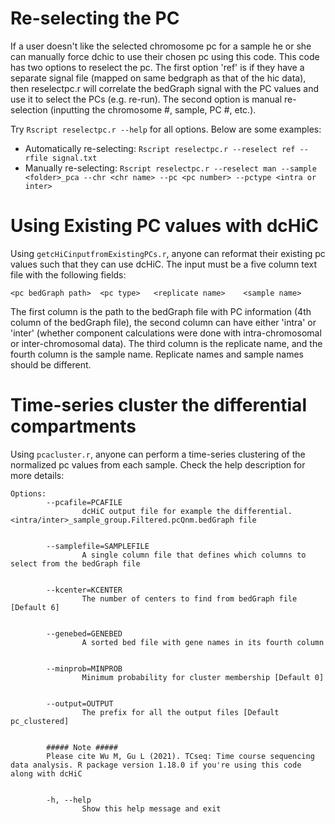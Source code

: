 # Re-selecting the PC

If a user doesn't like the selected chromosome pc for a sample he or she can manually force dchic to use their chosen pc using this code. 
This code has two options to reselect the pc. The first option 'ref' is if they have a separate signal file (mapped on same bedgraph as that of the hic data),
then reselectpc.r will correlate the bedGraph signal with the PC values and use it to select the PCs (e.g. re-run). The second option is manual re-selection 
(inputting the chromosome #, sample, PC #, etc.). 

Try `Rscript reselectpc.r --help` for all options. Below are some examples: 

- Automatically re-selecting: `Rscript reselectpc.r --reselect ref --rfile signal.txt`
- Manually re-selecting: `Rscript reselectpc.r --reselect man --sample <folder>_pca --chr <chr name> --pc <pc number> --pctype <intra or inter>`

# Using Existing PC values with dcHiC

Using `getcHiCinputfromExistingPCs.r`, anyone can reformat their existing pc values such that they can use dcHiC. The input must be a five column text file with the following fields: 
```
<pc bedGraph path>	<pc type>	<replicate name>	<sample name>
```

The first column is the path to the bedGraph file with PC information (4th column of the bedGraph file), the second column can have either 'intra' or 'inter' 
(whether component calculations were done with intra-chromosomal or inter-chromosomal data). The third column is the replicate name, and the fourth column
is the sample name. Replicate names and sample names should be different. 

# Time-series cluster the differential compartments
Using `pcacluster.r`, anyone can perform a time-series clustering of the normalized pc values from each sample. Check the help description for more details:
```
Options:
        --pcafile=PCAFILE
                dcHiC output file for example the differential.<intra/inter>_sample_group.Filtered.pcQnm.bedGraph file


        --samplefile=SAMPLEFILE
                A single column file that defines which columns to select from the bedGraph file


        --kcenter=KCENTER
                The number of centers to find from bedGraph file [Default 6]


        --genebed=GENEBED
                A sorted bed file with gene names in its fourth column


        --minprob=MINPROB
                Minimum probability for cluster membership [Default 0]


        --output=OUTPUT
                The prefix for all the output files [Default pc_clustered]


        ##### Note #####
        Please cite Wu M, Gu L (2021). TCseq: Time course sequencing data analysis. R package version 1.18.0 if you're using this code along with dcHiC


        -h, --help
                Show this help message and exit
```                

